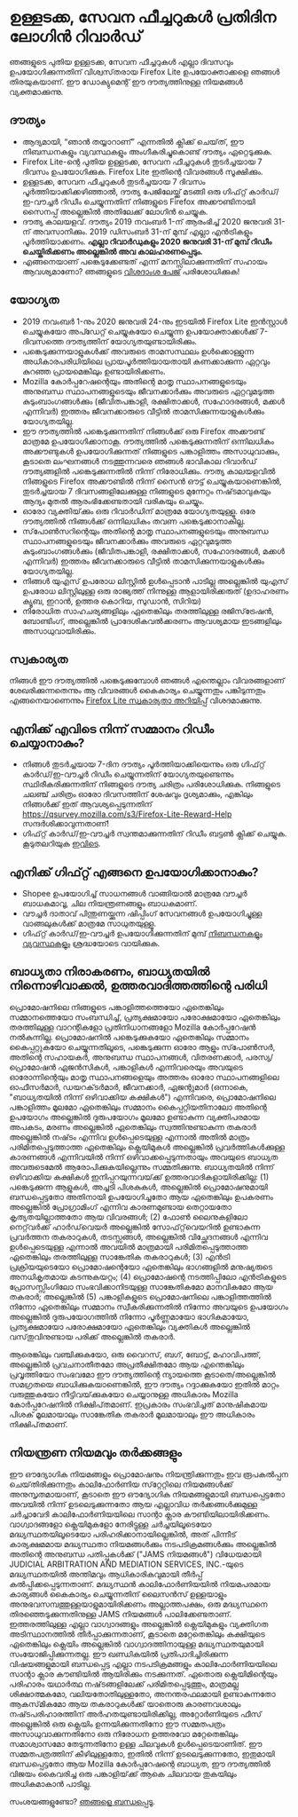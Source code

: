 # ഉള്ളടക്ക, സേവന ഫീച്ചറുകൾ പ്രതിദിന ലോഗിൻ റിവാർഡ്
ഞങ്ങളുടെ പുതിയ ഉള്ളടക്ക, സേവന ഫീച്ചറുകൾ എല്ലാ ദിവസവും ഉപയോഗിക്കുന്നതിന് വിശ്വസ്‌തരായ Firefox Lite ഉപയോക്താക്കളെ ഞങ്ങൾ തിരയുകയാണ്. ഈ ഡോക്യുമെന്റ് ഈ ദൗത്യത്തിനുള്ള നിയമങ്ങൾ വ്യക്തമാക്കുന്നു. 

## ദൗത്യം
* ആദ്യമായി, “ഞാൻ തയ്യാറാണ്” എന്നതിൽ ക്ലിക്ക് ചെയ്‌ത്, ഈ നിബന്ധനകളും വ്യവസ്ഥകളും അംഗീകരിച്ചുകൊണ്ട് ദൗത്യം ഏറ്റെടുക്കുക. 
* Firefox Lite-ന്റെ പുതിയ ഉള്ളടക്ക, സേവന ഫീച്ചറുകൾ തുടർച്ചയായ 7 ദിവസം ഉപയോഗിക്കുക. Firefox Lite ഇതിന്റെ വിവരങ്ങൾ സൂക്ഷിക്കും.
* ഉള്ളടക്ക, സേവന ഫീച്ചറുകൾ തുടർച്ചയായ 7 ദിവസം പൂർത്തിയാക്കിക്കഴിഞ്ഞാൽ, ദൗത്യ പേജിലേയ്ക്ക് മടങ്ങി ഒരു ഗിഫ്‌റ്റ് കാർഡ്/ഇ-വൗച്ചർ റിഡീം ചെയ്യുന്നതിന് നിങ്ങളുടെ Firefox അക്കൗണ്ടിനായി സൈനപ്പ് അല്ലെങ്കിൽ അതിലേക്ക് ലോഗിൻ ചെയ്യുക.
* ദൗത്യ കാലയളവ്. ദൗത്യം 2019 നവംബർ 1-ന് ആരംഭിച്ച് 2020 ജനുവരി 31-ന് അവസാനിക്കും. 2019 ഡിസംബർ 31-ന് മുമ്പ് എല്ലാ എൻട്രികളും പൂർത്തിയാക്കണം. **എല്ലാ റിവാർഡുകളും 2020 ജനുവരി 31-ന് മുമ്പ് റിഡീം ചെയ്തിരിക്കണം അല്ലെങ്കിൽ അവ കാലഹരണപ്പെടും.**
* എങ്ങനെയാണ് പങ്കെടുക്കേണ്ടത് എന്ന് മനസ്സിലാക്കുന്നതിന് സഹായം ആവശ്യമാണോ? ഞങ്ങളുടെ [വിശദാംശ പേജ്](https://support.mozilla.org/kb/firefox-lite-reward-program) പരിശോധിക്കുക!

## യോഗ്യത
* 2019 നവംബർ 1-നും 2020 ജനുവരി 24-നും ഇടയിൽ Firefox Lite ഇൻസ്റ്റാൾ ചെയ്യുകയോ അപ്ഡേറ്റ് ചെയ്യുകയോ ചെയ്യുന്ന ഉപയോക്താക്കൾക്ക് 7-ദിവസത്തെ ദൗത്യത്തിന് യോഗ്യതയുണ്ടായിരിക്കും.
* പങ്കെടുക്കുന്നയാളുകൾക്ക് അവരുടെ താമസസ്ഥലം ഉൾക്കൊള്ളുന്ന അധികാരപരിധിയിലെ പ്രായപൂർത്തിയായതായി കണക്കാക്കുന്ന ഏറ്റവും കുറഞ്ഞ പ്രായമെങ്കിലും ഉണ്ടായിരിക്കണം. 
* Mozilla കോർപ്പറേഷന്റെയും അതിന്റെ മാതൃ സ്ഥാപനങ്ങളുടെയും അനുബന്ധ സ്ഥാപനങ്ങളുടെയും ജീവനക്കാർക്കും അവരുടെ ഏറ്റവുമടുത്ത കുടുംബാംഗങ്ങൾക്കും (ജീവിതപങ്കാളി, രക്ഷിതാക്കൾ, സഹോദരങ്ങൾ, മക്കൾ എന്നിവർ) ഇത്തരം ജീവനക്കാരുടെ വീട്ടിൽ താമസിക്കുന്നയാളുകൾക്കും യോഗ്യതയില്ല. 
* ഈ ദൗത്യത്തിൽ പങ്കെടുക്കുന്നതിന് നിങ്ങൾക്ക് ഒരു Firefox അക്കൗണ്ട് മാത്രമേ ഉപയോഗിക്കാനാകൂ. ദൗത്യത്തിൽ പങ്കെടുക്കുന്നതിന് ഒന്നിലധികം അക്കൗണ്ടുകൾ ഉപയോഗിക്കുന്നത് നിങ്ങളുടെ പങ്കാളിത്തം അസാധുവാക്കും, കൂടാതെ ലംഘനങ്ങൾ നടത്തുന്നവരെ ഞങ്ങൾ ഭാവികാല റിവാർഡ് ദൗത്യങ്ങളിൽ പങ്കെടുക്കുന്നതിൽ നിന്ന് നിരോധിക്കും. ദൗത്യ കാലയളവിൽ നിങ്ങളുടെ Firefox അക്കൗണ്ടിൽ നിന്ന് സൈൻ ഔട്ട് ചെയ്യുകയാണെങ്കിൽ, തുടർച്ചയായ 7 ദിവസങ്ങളിലേക്കുള്ള നിങ്ങളുടെ മുന്നേറ്റം നഷ്‌ടമാവുകയും ആദ്യം മുതൽ ആരംഭിക്കേണ്ടതായി വരികയും ചെയ്യും. 
* ഓരോ വ്യക്തിയ്‌ക്കും ഒരു റിവാർഡിന് മാത്രമേ യോഗ്യതയുള്ളൂ. ഒരേ ദൗത്യത്തിൽ നിങ്ങൾക്ക് ഒന്നിലധികം തവണ പങ്കെടുക്കാനാകില്ല. 
* സ്‌പോൺസറിന്റെയും അതിന്റെ മാതൃ സ്ഥാപനങ്ങളുടെയും അനുബന്ധ സ്ഥാപനങ്ങളുടെയും ജീവനക്കാർക്കും അവരുടെ ഏറ്റവുമടുത്ത കുടുംബാംഗങ്ങൾക്കും (ജീവിതപങ്കാളി, രക്ഷിതാക്കൾ, സഹോദരങ്ങൾ, മക്കൾ എന്നിവർ) ഇത്തരം ജീവനക്കാരുടെ വീട്ടിൽ താമസിക്കുന്നയാളുകൾക്കും യോഗ്യതയില്ല. 
* നിങ്ങൾ യുഎസ് ഉപരോധ ലിസ്റ്റിൽ ഉൾപ്പെടാൻ പാടില്ല അല്ലെങ്കിൽ യുഎസ് ഉപരോധ ലിസ്റ്റിലുള്ള ഒരു രാജ്യത്ത് നിന്നുള്ള ആളായിരിക്കരുത് (ഉദാഹരണം ക്യൂബ, ഇറാൻ, ഉത്തര കൊറിയ, സുഡാൻ, സിറിയ)
* നിരോധിത സാഹചര്യങ്ങളിലും ഏതെങ്കിലും തരത്തിലുള്ള രജിസ്‌ട്രേഷൻ, ബോണ്ടിംഗ്, അല്ലെങ്കിൽ പ്രാദേശികവൽക്കരണം ആവശ്യമായ ഇടങ്ങളിലും അസാധുവായിരിക്കും.

## സ്വകാര്യത
നിങ്ങൾ ഈ ദൗത്യത്തിൽ പങ്കെടുക്കുമ്പോൾ ഞങ്ങൾ എന്തെല്ലാം വിവരങ്ങളാണ് ശേഖരിക്കുന്നതെന്നും ആ വിവരങ്ങൾ കൈകാര്യം ചെയ്യുന്നതും പങ്കിടുന്നതും എങ്ങനെയാണെന്നും [Firefox Lite സ്വകാര്യതാ അറിയിപ്പ്](https://www.mozilla.org/privacy/firefox-lite/) വിശദമാക്കുന്നു. 

## എനിക്ക് എവിടെ നിന്ന് സമ്മാനം റിഡീം ചെയ്യാനാകും?
* നിങ്ങൾ തുടർച്ചയായ 7-ദിന ദൗത്യം പൂർത്തിയാക്കിയെന്നും ഒരു ഗിഫ്‌റ്റ് കാർഡ്/ഇ-വൗച്ചർ റിഡീം ചെയ്യുന്നതിന് യോഗ്യതയുണ്ടെന്നും സ്ഥിരീകരിക്കുന്നതിന് നിങ്ങളുടെ ദൗത്യ ചരിത്രം പരിശോധിക്കുക. നിങ്ങളുടെ ചലഞ്ച് ചരിത്രം ഓരോ ദിവസത്തിന് ശേഷവും ദൃശ്യമാക്കും, എങ്കിലും നിങ്ങൾക്ക് ഇത് ആവശ്യപ്പെടുന്നതിന് https://qsurvey.mozilla.com/s3/Firefox-Lite-Reward-Help സന്ദർശിക്കാവുന്നതാണ്!
* ഗിഫ്‌റ്റ് കാർഡ്/ഇ-വൗച്ചർ സ്വന്തമാക്കുന്നതിന് റിഡീം ബട്ടൺ ക്ലിക്ക് ചെയ്യുക. കൂടുതലറിയുക [ഇവിടെ](https://support.mozilla.org/kb/firefox-lite-reward-program).

## എനിക്ക് ഗിഫ്‌റ്റ് എങ്ങനെ ഉപയോഗിക്കാനാകും?
* Shopee ഉപയോഗിച്ച് സാധനങ്ങൾ വാങ്ങിയാൽ മാത്രമേ വൗച്ചർ ബാധകമാവൂ, ചില നിയന്ത്രണങ്ങളും ബാധകമാണ്.
* വൗച്ചർ ദാതാവ് പിന്തുണയ്ക്കുന്ന ഷിപ്പിംഗ് സേവനങ്ങൾ ഉപയോഗിച്ചുള്ള വാങ്ങലുകൾക്ക് മാത്രമേ സാധുതയുള്ളൂ.
* ഗിഫ്‌റ്റ് കാർഡ്/ഇ-വൗച്ചർ ഉപയോഗിക്കുന്നതിന് മുമ്പ് [നിബന്ധനകളും വ്യവസ്ഥകളും](https://shopee.co.id/m/Mozilla-Voucher-Diskon-15RB) ശ്രദ്ധയോടെ വായിക്കുക.

## ബാധ്യതാ നിരാകരണം, ബാധ്യതയിൽ നിന്നൊഴിവാക്കൽ, ഉത്തരവാദിത്തത്തിന്റെ പരിധി
പ്രൊമോഷനിലെ നിങ്ങളുടെ പങ്കാളിത്തത്തെയോ ഏതെങ്കിലും സമ്മാനത്തെയോ സംബന്ധിച്ച്, പ്രത്യക്ഷമായോ പരോക്ഷമായോ ഏതെങ്കിലും തരത്തിലുള്ള വാറന്റികളോ പ്രതിനിധാനങ്ങളോ Mozilla കോർപ്പറേഷൻ നൽകുന്നില്ല. പ്രൊമോഷനിൽ പങ്കെടുക്കുകയോ ഏതെങ്കിലും സമ്മാനം കൈപ്പറ്റുകയോ ചെയ്യുന്നതിലൂടെ, പങ്കെടുക്കുന്ന ഓരോ ആളും സ്‌പോൺസർ, അതിന്റെ സഹായകർ, അനുബന്ധ സ്ഥാപനങ്ങൾ, വിതരണക്കാർ, പരസ്യ/പ്രൊമോഷൻ ഏജൻസികൾ, പങ്കാളികൾ എന്നിവരെയും അവയുടെ ഓരോന്നിന്റെയും മാതൃ സ്ഥാപനങ്ങളെയും അത്തരം ഓരോ സ്ഥാപനങ്ങളിലെ ഓഫീസർമാർ, ഡയറക്‌ടർമാർ, ജീവനക്കാർ, ഏജന്റുമാർ (ഒന്നാകെ, "ബാധ്യതയിൽ നിന്ന് ഒഴിവാക്കിയ കക്ഷികൾ") എന്നിവരെ, പ്രൊമോഷനിലെ പങ്കാളിത്തം മൂലമോ ഏതെങ്കിലും സമ്മാനം കൈപ്പറ്റിയതിനാലോ അതിന്റെ ഉപയോഗം അല്ലെങ്കിൽ ദുരുപയോഗം മൂലമോ ഉണ്ടാകുന്ന വ്യക്തിപരമായ അപകടം, മരണം അല്ലെങ്കിൽ ഏതെങ്കിലും സ്വത്തിനുണ്ടാകുന്ന തകരാർ അല്ലെങ്കിൽ നഷ്‌ടം എന്നിവ ഉൾപ്പെടെയുള്ള എന്നാൽ അതിൽ മാത്രം പരിമിതപ്പെടുത്താത്ത ഏതെങ്കിലും ക്ലെയിമുകൾ അല്ലെങ്കിൽ പ്രവർത്തികൾക്കുള്ള കാരണങ്ങൾ എന്നിവയിൽ നിന്ന് ഒഴിവാക്കപ്പെടുന്നതായും അവയുടെ ബാധ്യത അവരുടെമേൽ ആരോപിക്കുകയില്ലെന്നും സമ്മതിക്കുന്നു. ബാധ്യതയിൽ നിന്ന് ഒഴിവാക്കിയ കക്ഷികൾ ഇനിപ്പറയുന്നവയ്‌ക്ക് ഉത്തരവാദികളായിരിക്കില്ല: (1) പങ്കെടുക്കുന്ന ആളുകൾ, അച്ചടി പിശകുകൾ, അല്ലെങ്കിൽ പ്രൊമോഷനുമായി ബന്ധപ്പെട്ടതോ അതിനായി ഉപയോഗിച്ചതോ ആയ ഏതെങ്കിലും ഉപകരണം അല്ലെങ്കിൽ പ്രോഗ്രാമിംഗ് എന്നിവ കാരണമുണ്ടായ തെറ്റായതോ കൃത്യതയില്ലാത്തതോ ആയ വിവരങ്ങൾ; (2) ഫോൺ ലൈനുകളിലോ നെറ്റ്‌വർക്ക് ഹാർഡ്‌വെയർ അല്ലെങ്കിൽ സോഫ്‌റ്റ്‌വെയറിൽ ഉണ്ടാകുന്ന പ്രവർത്തന തകരാറുകൾ, തടസ്സങ്ങൾ, അല്ലെങ്കിൽ വിച്ഛേദനങ്ങൾ എന്നിവ ഉൾപ്പെടെയുള്ള എന്നാൽ അവയിൽ മാത്രമായി പരിമിതപ്പെടുത്താത്ത ഏതെങ്കിലും തരത്തിലുള്ള സാങ്കേതിക തകരാറുകൾ; (3) എൻട്രി പ്രക്രിയയുടെയോ പ്രൊമോഷന്റെയോ ഏതെങ്കിലും ഭാഗങ്ങളിൽ മനുഷ്യരുടെ അനധികൃതമായ കടന്നുകയറ്റം; (4) പ്രൊമോഷന്റെ നടത്തിപ്പിലോ എൻട്രികളുടെ പ്രോസസ്സിംഗിലോ സംഭവിക്കാനിടയുള്ള സാങ്കേതികമോ മാനവികമോ ആയ തകരാർ; അല്ലെങ്കിൽ (5) പങ്കാളികളുടെ പ്രൊമോഷനിലെ പങ്കാളിത്തത്തിൽ നിന്നോ ഏതെങ്കിലും സമ്മാനം സ്വീകരിക്കുന്നതിൽ നിന്നോ അവയുടെ ഉപയോഗം അല്ലെങ്കിൽ ദുരുപയോഗത്തിൽ നിന്നോ പൂർണ്ണമായോ ഭാഗികമായോ, പ്രത്യക്ഷമായോ പരോക്ഷമായോ ഏതെങ്കിലും വ്യക്തികൾ അല്ലെങ്കിൽ വസ്‌തുവിനുണ്ടായ പരിക്ക് അല്ലെങ്കിൽ തകരാർ.

ആരെങ്കിലും വഞ്ചിക്കുകയോ, ഒരു വൈറസ്, ബഗ്, ബോട്ട്, മഹാവിപത്ത്, അല്ലെങ്കിൽ പ്രവചനാതീതമോ അപ്രതീക്ഷിതമോ ആയ എന്തെങ്കിലും പ്രവൃത്തിയോ സംഭവമോ ഈ ദൗത്യത്തിന്റെ ന്യായത്തെ കൂടാതെ/അല്ലെങ്കിൽ സമഗ്രതയെ ബാധിക്കുകയാണെങ്കിൽ, ഈ ദൗത്യം റദ്ദാക്കുകയോ ഇതിൽ മാറ്റം വരുത്തുകയോ നീട്ടിവയ്‌ക്കുകയോ ചെയ്യാനുള്ള അധികാരം Mozilla കോർപ്പറേഷനിൽ നിക്ഷിപ്‌തമാണ്. ഇപ്രകാരം സംഭവിച്ചത് മാനുഷികമായ പിശക് മൂലമായാലും സാങ്കേതിക തകരാർ മൂലമായാലും ഈ അധികാരം നിക്ഷിപ്‌തമാണ്.

## നിയന്ത്രണ നിയമവും തർക്കങ്ങളും

ഈ ഔദ്യോഗിക നിയമങ്ങളും പ്രൊമോഷനും നിയന്ത്രിക്കുന്നതും ഇവ രൂപകൽപ്പന ചെയ്‌തിരിക്കുന്നതും കാലിഫോർണിയ സ്‌റ്റേറ്റിലെ നിയമങ്ങൾക്ക് അനുസൃതമായാണ്, കൂടാതെ ഈ ഔദ്യോഗിക നിയമങ്ങളുമായി ബന്ധപ്പെട്ടതോ അവയിൽ നിന്ന് ഉടലെടുക്കുന്നതോ ആയ എല്ലാവിധ തർക്കങ്ങൾക്കുമുള്ള ചർച്ചാവേദി കാലിഫോർണിയയിലെ സാന്റാ ക്ലാര കൗണ്ടിയിലായിരിക്കണം. വാഗ്വാദങ്ങളോ ക്ലെയിമുകളോ നേരിട്ടുള്ള ചർച്ചയിലൂടെയോ മദ്ധ്യസ്ഥതയിലൂടെയോ പരിഹരിക്കാനായില്ലെങ്കിൽ, അത് പിന്നീട് കാര്യക്ഷമമായ മദ്ധ്യസ്ഥതാ നിയമങ്ങൾക്കും നടപടിക്രമങ്ങൾക്കും അല്ലെങ്കിൽ അതിന്റെ അനുബന്ധ പതിപ്പുകൾക്ക് ("JAMS നിയമങ്ങൾ") വിധേയമായി JUDICIAL ARBITRATION AND MEDIATION SERVICES, INC.-യുടെ മദ്ധ്യസ്ഥതയിൽ അന്തിമവും ആധികാരികവുമായി തീർപ്പ് കൽപ്പിക്കപ്പെടുന്നതാണ്. മദ്ധ്യസ്ഥൻ  കാലിഫോർണിയയിൽ നിയമപരമായ കാര്യങ്ങൾ കൈകാര്യം ചെയ്യുന്നതിന് ലൈസൻസ് ഉള്ളയാളും അനുഭവസമ്പത്തുള്ളയാളുമായിരിക്കണം അല്ലാത്തപക്ഷം, ഒരു മദ്ധ്യസ്ഥനെ തിരഞ്ഞെടുക്കുന്നതിനുള്ള JAMS നിയമങ്ങൾ പാലിക്കേണ്ടതാണ്. ഇത്തരത്തിലുള്ള എല്ലാ വാഗ്വാദങ്ങളും അല്ലെങ്കിൽ ക്ലെയിമുകളും വ്യക്തിഗത അടിസ്ഥാനത്തിൽ തീർപ്പാക്കുന്നതാണ്, കൂടാതെ മറ്റേതെങ്കിലും കക്ഷിയുടെ ഏതെങ്കിലും ക്ലെയിം അല്ലെങ്കിൽ വാഗ്വാദത്തിനായുള്ള മദ്ധ്യസ്ഥതയുമായി സംയോജിപ്പിക്കുന്നതല്ല. ഈ ഖണ്ഡികയിൽ പ്രതിപാദിച്ചിരിക്കുന്ന വിഷയങ്ങളുമായി ബന്ധപ്പെട്ട എല്ലാ നടപടിക്രമങ്ങളും കാലിഫോർണിയയിലെ സാന്റാ ക്ലാര കൗണ്ടിയിൽ ആയിരിക്കും നടക്കുന്നത്. ഏതൊരു ക്ലെയിമിന്റെയും പരിഹാരം യഥാർത്ഥ നഷ്‌ടങ്ങളിലേക്ക് പരിമിതപ്പെടുത്തും, മാത്രമല്ല ശിക്ഷാത്മകമോ, വലിയതോതിലുള്ളതോ, അനന്തരഫലമായി ഉണ്ടാകുന്നതോ ആകസ്‌മികമോ ആയ തകരാറുകൾക്ക് യാതൊരു കാരണവശാലും നഷ്‌ടപരിഹാരത്തിന് അർഹതയുണ്ടായിരിക്കില്ല, അറ്റോർണിയുടെ ഫീസ് അല്ലെങ്കിൽ ഒരു ക്ലെയിം ഉന്നയിക്കുന്നതിനോ ഈ സമ്മതപത്രം അസാധുവാക്കുന്നതിനോ ഒരു നിരോധന ഉത്തരവോ മറ്റേതെങ്കിലും സമാശ്വാസമോ തേടുന്നതിനോ ഉള്ള ചിലവുകൾ ഉൾപ്പെടെയാണിത്. ഈ സമ്മതപത്രത്തിന് കീഴിലുള്ളതോ, ഇതിൽ നിന്ന് ഉടലെടുക്കുന്നതോ, ഇതുമായി ബന്ധപ്പെട്ടതോ ആയ Mozilla കോർപ്പറേഷന്റെ ബാധ്യത, ഈ ദൗത്യത്തിൽ വിജയം കൈവരിച്ച ഒരു പങ്കാളിയ്‌ക്ക് ആകെ ചിലവായ തുകയിലും അധികമാകാൻ പാടില്ല.

സംശയങ്ങളുണ്ടോ? [ഞങ്ങളെ ബന്ധപ്പെടൂ](https://qsurvey.mozilla.com/s3/Firefox-Lite-Reward-Help).
